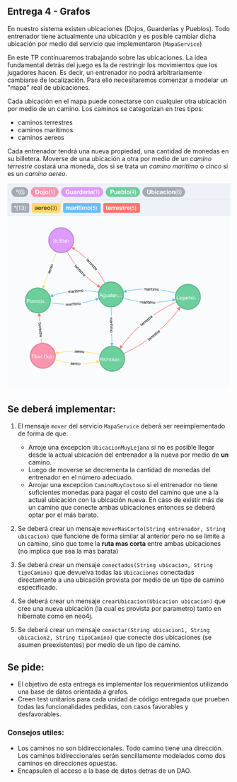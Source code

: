 ## Entrega 4 - Grafos

En nuestro sistema existen ubicaciones (Dojos, Guarderías y Pueblos). Todo entrenador
tiene actualmente una ubicación y es posible cambiar dicha ubicación por medio
del servicio que implementaron (`MapaService`)

En este TP continuaremos trabajando sobre las ubicaciones. La idea fundamental
detrás del juego es la de restringir los movimientos que los jugadores hacen. Es
decir, un entrenador no podrá arbitrariamente cambiarse de localización. Para ello
necesitaremos comenzar a modelar un "mapa" real de ubicaciones.

Cada ubicación en el mapa puede conectarse con cualquier otra ubicación por
medio de un camino. Los caminos se categorizan en tres tipos:

- caminos terrestres
- caminos maritimos
- caminos aereos

Cada entrenador tendrá una nueva propiedad, una cantidad de monedas en su billetera.
Moverse de una ubicación a otra por medio de un *camino terrestre* costará una moneda,
dos si se trata un *camino maritimo* o cinco si es un *camino aereo*.

<p align="center">
  <img src="graph.png" />
</p>

## Se deberá implementar:
1. El mensaje `mover` del servicio `MapaService` deberá ser reeimplementado de forma
de que:
    * Arroje una excepcion `UbicacionMuyLejana` si no es posible llegar desde
la actual ubicación del entrenador a la nueva por medio de **un** camino.
    * Luego de moverse se decrementa la cantidad de monedas del entrenador en el número
adecuado.
    * Arrojar una excepcion `CaminoMuyCostoso` si el entrenador no tiene suficientes
monedas para pagar el costo del camino que une a la actual ubicación con la
ubicación nueva. En caso de existir más de un camino que conecte ambas ubicaciones
entonces se deberá optar por el más barato.

2. Se deberá crear un mensaje `moverMasCorto(String entrenador, String ubicacion)`
que funcione de forma similar al anterior pero no se limite a un camino, sino que
tome la **ruta mas corta** entre ambas ubicaciones (no implica que sea la más barata)

3. Se deberá crear un mensaje `conectados(String ubicacion, String tipoCamino)` que
devuelva todas las `Ubicaciones` conectadas directamente a una ubicación provista
por medio de un tipo de camino especificado.

4. Se deberá crear un mensaje `crearUbicacion(Ubicacion ubicacion)` que cree
una nueva ubicación (la cual es provista por parametro) tanto en hibernate
como en neo4j.

5. Se deberá crear un mensaje `conectar(String ubicacion1, String ubicacion2, String tipoCamino)`
que conecte dos ubicaciones (se asumen preexistentes) por medio de un tipo de
camino.

## Se pide:
- El objetivo de esta entrega es implementar los requerimientos utilizando una
base de datos orientada a grafos.
- Creen test unitarios para cada unidad de código entregada que prueben todas las
funcionalidades pedidas, con casos favorables y desfavorables.

### Consejos utiles:
- Los caminos no son bidireccionales. Todo camino tiene una
  dirección. Los caminos bidireccionales serán sencillamente modelados como dos
  caminos en direcciones opuestas.
- Encapsulen el acceso a la base de datos detras de un DAO.

